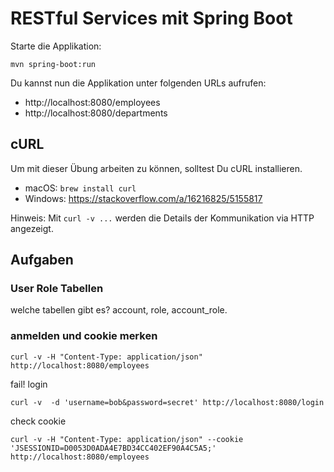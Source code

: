 # RESTful Services mit Spring Boot 

Starte die Applikation:

    mvn spring-boot:run
    
Du kannst nun die Applikation unter folgenden URLs aufrufen: 
- http://localhost:8080/employees
- http://localhost:8080/departments

## cURL

Um mit dieser Übung arbeiten zu können, solltest Du cURL installieren. 

- macOS: `brew install curl`
- Windows: https://stackoverflow.com/a/16216825/5155817

Hinweis: Mit `curl -v ...` werden die Details der Kommunikation via HTTP angezeigt.

## Aufgaben

### User Role Tabellen

welche tabellen gibt es? account, role, account_role.

### anmelden und cookie merken

    curl -v -H "Content-Type: application/json" http://localhost:8080/employees
    
fail!
login

    curl -v  -d 'username=bob&password=secret' http://localhost:8080/login
    
check cookie 
    
    curl -v -H "Content-Type: application/json" --cookie 'JSESSIONID=D0053D0ADA4E7BD34CC402EF90A4C5A5;'  http://localhost:8080/employees